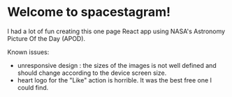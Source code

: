 # Welcome to spacestagram!

I had a lot of fun creating this one page React app using NASA's Astronomy Picture Of the Day (APOD).

Known issues:

- unresponsive design : the sizes of the images is not well defined and should change according to the device screen size.
- heart logo for the "Like" action is horrible. It was the best free one I could find.
